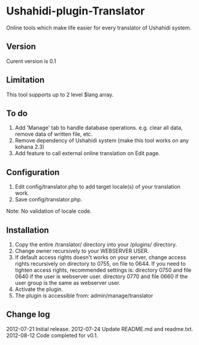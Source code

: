 Ushahidi-plugin-Translator
==========================

Online tools which make life easier for every translator of Ushahidi system.

Version
-------
Curent version is 0.1

Limitation
----------
This tool supports up to 2 level $lang array.

To do
-----
1. Add 'Manage' tab to handle database operations. e.g. clear all data, remove 
   data of written file, etc.
2. Remove dependency of Ushahidi system (make this tool works on any kohana 2.3)
3. Add feature to call external online translation on Edit page.

Configuration
-------------
1. Edit config/translator.php to add target locale(s) of your translation work.
2. Save config/translator.php.

Note: No validation of locale code.

Installation
------------
1. Copy the entire /translator/ directory into your /plugins/ directory.
2. Change owner recursively to your WEBSERVER USER.
3. If default access rights doesn't works on your server, change access rights 
   recursively on directory to 0755, on file to 0644.
   If you need to tighten access rights, recommended settings is: 
     directory 0750 and file 0640 if the user is webserver user.
     directory 0770 and file 0660 if the user group  is the same as webserver user.
4. Activate the plugin.
5. The plugin is accessible from: admin/manage/translator

Change log
----------
2012-07-21 Initial release.
2012-07-24 Update README.md and readme.txt.
2012-08-12 Code completed for v0.1.
